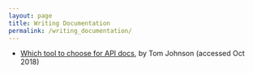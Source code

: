 ```yaml
---
layout: page
title: Writing Documentation
permalink: /writing_documentation/
---
```

* <a href="https://idratherbewriting.com/learnapidoc/pubapis_which_tool_to_choose.html">Which tool to choose for API docs</a>, by Tom Johnson (accessed Oct 2018)

